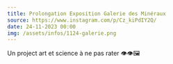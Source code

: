 ```yaml
---
title: Prolongation Exposition Galerie des Minéraux
source: https://www.instagram.com/p/Cz_kiPdIY2Q/
date: 24-11-2023 00:00
img: /assets/infos/1124-galerie.png
---
```


Un project art et science à ne pas rater 👁️👁️🖼️